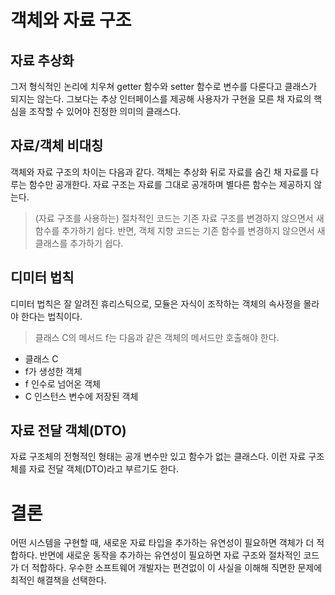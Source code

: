 # 객체와 자료 구조

## 자료 추상화

그저 형식적인 논리에 치우쳐 getter 함수와 setter 함수로 변수를 다룬다고 클래스가 되지는 않는다. 
그보다는 추상 인터페이스를 제공해 사용자가 구현을 모른 채 자료의 핵심을 조작할 수 있어야 진정한 의미의 클래스다.

## 자료/객체 비대칭

객체와 자료 구조의 차이는 다음과 같다. 객체는 추상화 뒤로 자료를 숨긴 채 자료를 다루는 함수만 공개한다. 자료 구조는 자료를 그대로 공개하며 별다른 함수는 제공하지 않는다.

> (자료 구조를 사용하는) 절차적인 코드는 기존 자료 구조를 변경하지 않으면서 새 함수를 추가하기 쉽다. 반면, 객체 지향 코드는 기존 함수를 변경하지 않으면서 새 클래스를 추가하기 쉽다.

## 디미터 법칙

디미터 법칙은 잘 알려진 휴리스틱으로, 모듈은 자식이 조작하는 객체의 속사정을 몰라야 한다는 법칙이다. 

> 클래스 C의 메서드 f는 다음과 같은 객체의 메서드만 호출해야 한다.
* 클래스 C
* f가 생성한 객체
* f 인수로 넘어온 객체
* C 인스턴스 변수에 저장된 객체

## 자료 전달 객체(DTO)

자료 구조체의 전형적인 형태는 공개 변수만 있고 함수가 없는 클래스다. 이런 자료 구조체를 자료 전달 객체(DTO)라고 부르기도 한다.

# 결론

어떤 시스템을 구현할 때, 새로운 자료 타입을 추가하는 유연성이 필요하면 객체가 더 적합하다. 반면에 새로운 동작을 추가하는 유연성이 필요하면 자료 구조와 절차적인 코드가 더 적합하다. 
우수한 소프트웨어 개발자는 편견없이 이 사실을 이해해 직면한 문제에 최적인 해결책을 선택한다.
